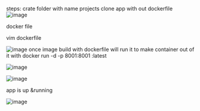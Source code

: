 steps:
crate folder with name projects
clone app with out dockerfile
![image](https://user-images.githubusercontent.com/85178565/230743517-7a1a7b3c-64cf-41da-ab49-5d228ff6c528.png)

docker file

vim dockerfile

![image](https://user-images.githubusercontent.com/85178565/230743606-ceb20a8d-bee3-4a68-9816-137e9a1e815e.png)
once image build with dockerfile will run it to make container out of it with
docker run -d -p 8001:8001 <app name>:latest<tag name>


![image](https://user-images.githubusercontent.com/85178565/230743547-e85a790e-dd72-4eb1-8ce7-e97b1ac1c754.png)


![image](https://user-images.githubusercontent.com/85178565/230743686-8896793b-50b6-4713-aa35-e16ee194a8e8.png)

  
  app is up &running
  
 ![image](https://user-images.githubusercontent.com/85178565/230743843-43aa4d10-67e4-43ed-aafc-a3b607300e00.png)
 
